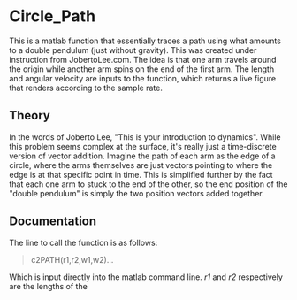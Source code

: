 # Circle_Path
This is a matlab function that essentially traces a path using what amounts to a double pendulum (just without gravity). This was created under instruction from JobertoLee.com. The idea is that one arm travels around the origin while another arm spins on the end of the first arm. The length and angular velocity are inputs to the function, which returns a live figure that renders according to the sample rate. 


## Theory
In the words of Joberto Lee, "This is your introduction to dynamics". While this problem seems complex at the surface, it's really just a time-discrete version of vector addition. Imagine the path of each arm as the edge of a circle, where the arms themselves are just vectors pointing to where the edge is at that specific point in time. This is simplified further by the fact that each one arm to stuck to the end of the other, so the end position of the "double pendulum" is simply the two position vectors added together. 

## Documentation 
The line to call the function is as follows: 
> c2PATH(r1,r2,w1,w2)...

Which is input directly into the matlab command line. *r1* and *r2* respectively are the lengths of the 
